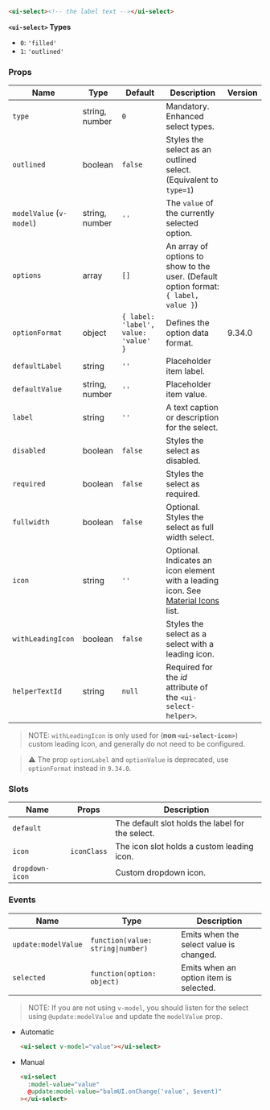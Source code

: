 ```html
<ui-select><!-- the label text --></ui-select>
```

**`<ui-select>` Types**

- `0`: `'filled'`
- `1`: `'outlined'`

### Props

| Name                     | Type           | Default                              | Description                                                                                 | Version |
| ------------------------ | -------------- | ------------------------------------ | ------------------------------------------------------------------------------------------- | ------- |
| `type`                   | string, number | `0`                                  | Mandatory. Enhanced select types.                                                           |         |
| `outlined`               | boolean        | `false`                              | Styles the select as an outlined select. (Equivalent to `type=1`)                           |         |
| `modelValue` (`v-model`) | string, number | `''`                                 | The `value` of the currently selected option.                                               |         |
| `options`                | array          | `[]`                                 | An array of options to show to the user. (Default option format: `{ label, value }`)        |         |
| `optionFormat`           | object         | `{ label: 'label', value: 'value' }` | Defines the option data format.                                                             | 9.34.0  |
| `defaultLabel`           | string         | `''`                                 | Placeholder item label.                                                                     |         |
| `defaultValue`           | string, number | `''`                                 | Placeholder item value.                                                                     |         |
| `label`                  | string         | `''`                                 | A text caption or description for the select.                                               |         |
| `disabled`               | boolean        | `false`                              | Styles the select as disabled.                                                              |         |
| `required`               | boolean        | `false`                              | Styles the select as required.                                                              |         |
| `fullwidth`              | boolean        | `false`                              | Optional. Styles the select as full width select.                                           |         |
| `icon`                   | string         | `''`                                 | Optional. Indicates an icon element with a leading icon. See [Material Icons](/icons) list. |         |
| `withLeadingIcon`        | boolean        | `false`                              | Styles the select as a select with a leading icon.                                          |         |
| `helperTextId`           | string         | `null`                               | Required for the _id_ attribute of the `<ui-select-helper>`.                                |         |

> NOTE: `withLeadingIcon` is only used for (**non `<ui-select-icon>`**) custom leading icon, and generally do not need to be configured.

> ⚠️ The prop `optionLabel` and `optionValue` is deprecated, use `optionFormat` instead in `9.34.0`.

### Slots

| Name            | Props       | Description                                      |
| --------------- | ----------- | ------------------------------------------------ |
| `default`       |             | The default slot holds the label for the select. |
| `icon`          | `iconClass` | The icon slot holds a custom leading icon.       |
| `dropdown-icon` |             | Custom dropdown icon.                            |

### Events

| Name                | Type                              | Description                             |
| ------------------- | --------------------------------- | --------------------------------------- |
| `update:modelValue` | `function(value: string\|number)` | Emits when the select value is changed. |
| `selected`          | `function(option: object)`        | Emits when an option item is selected.  |

> NOTE: If you are not using `v-model`, you should listen for the select using `@update:modelValue` and update the `modelValue` prop.

- Automatic

  ```html
  <ui-select v-model="value"></ui-select>
  ```

- Manual

  ```html
  <ui-select
    :model-value="value"
    @update:model-value="balmUI.onChange('value', $event)"
  ></ui-select>
  ```
